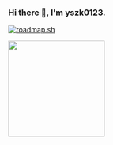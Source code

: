 ### Hi there 👋, I'm yszk0123.

<!--
**yszk0123/yszk0123** is a ✨ _special_ ✨ repository because its `README.md` (this file) appears on your GitHub profile.

Here are some ideas to get you started:

- 🔭 I’m currently working on ...
- 🌱 I’m currently learning ...
- 👯 I’m looking to collaborate on ...
- 🤔 I’m looking for help with ...
- 💬 Ask me about ...
- 📫 How to reach me: ...
- 😄 Pronouns: ...
- ⚡ Fun fact: ...
-->


[![roadmap.sh](https://api.roadmap.sh/v1-badge/tall/64db3442095da82caf949e64?variant=dark)](https://roadmap.sh)

<img src="https://github-readme-stats.vercel.app/api?username=yszk0123" height="195" />
